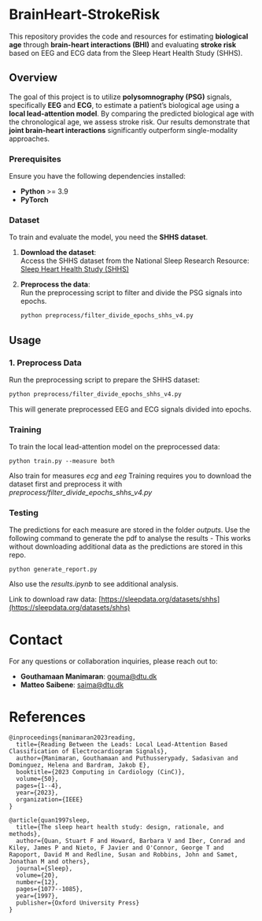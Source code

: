 # BrainHeart-StrokeRisk

This repository provides the code and resources for estimating **biological age** through **brain-heart interactions (BHI)** and evaluating **stroke risk** based on EEG and ECG data from the Sleep Heart Health Study (SHHS).

## Overview
The goal of this project is to utilize **polysomnography (PSG)** signals, specifically **EEG** and **ECG**, to estimate a patient’s biological age using a **local lead-attention model**. By comparing the predicted biological age with the chronological age, we assess stroke risk. Our results demonstrate that **joint brain-heart interactions** significantly outperform single-modality approaches.


### Prerequisites
Ensure you have the following dependencies installed:
- **Python** >= 3.9
- **PyTorch**

  
### Dataset
To train and evaluate the model, you need the **SHHS dataset**.

1. **Download the dataset**:  
   Access the SHHS dataset from the National Sleep Research Resource:  
   [Sleep Heart Health Study (SHHS)](https://sleepdata.org/datasets/shhs)

2. **Preprocess the data**:  
   Run the preprocessing script to filter and divide the PSG signals into epochs.
   ```bash
   python preprocess/filter_divide_epochs_shhs_v4.py
   ```

## Usage

### 1. Preprocess Data
Run the preprocessing script to prepare the SHHS dataset:
```bash
python preprocess/filter_divide_epochs_shhs_v4.py
```
This will generate preprocessed EEG and ECG signals divided into epochs.

### Training
To train the local lead-attention model on the preprocessed data:
```
python train.py --measure both
```
Also train for measures *ecg* and *eeg*
Training requires you to download the dataset first and preprocess it with *preprocess/filter_divide_epochs_shhs_v4.py*

### Testing
The predictions for each measure are stored in the folder *outputs*.
Use the following command to generate the pdf to analyse the results - This works without downloading additional data as the predictions are stored in this repo.
```
python generate_report.py
```
Also use the *results.ipynb* to see additional analysis.

Link to download raw data: [https://sleepdata.org/datasets/shhs](https://sleepdata.org/datasets/shhs)

# Contact
For any questions or collaboration inquiries, please reach out to:
- **Gouthamaan Manimaran**: [gouma@dtu.dk](mailto:gouma@dtu.dk)
- **Matteo Saibene**: [saima@dtu.dk](mailto:saima@dtu.dk)


# References
```
@inproceedings{manimaran2023reading,
  title={Reading Between the Leads: Local Lead-Attention Based Classification of Electrocardiogram Signals},
  author={Manimaran, Gouthamaan and Puthusserypady, Sadasivan and Dominguez, Helena and Bardram, Jakob E},
  booktitle={2023 Computing in Cardiology (CinC)},
  volume={50},
  pages={1--4},
  year={2023},
  organization={IEEE}
}
```
```
@article{quan1997sleep,
  title={The sleep heart health study: design, rationale, and methods},
  author={Quan, Stuart F and Howard, Barbara V and Iber, Conrad and Kiley, James P and Nieto, F Javier and O'Connor, George T and Rapoport, David M and Redline, Susan and Robbins, John and Samet, Jonathan M and others},
  journal={Sleep},
  volume={20},
  number={12},
  pages={1077--1085},
  year={1997},
  publisher={Oxford University Press}
}
```
